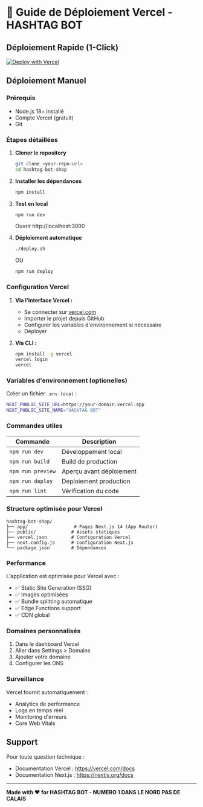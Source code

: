 # 🚀 Guide de Déploiement Vercel - HASHTAG BOT

## Déploiement Rapide (1-Click)

[![Deploy with Vercel](https://vercel.com/button)](https://vercel.com/new/clone?repository-url=https://github.com/username/hashtag-bot-shop)

## Déploiement Manuel

### Prérequis
- Node.js 18+ installé
- Compte Vercel (gratuit)
- Git

### Étapes détaillées

1. **Cloner le repository**
   ```bash
   git clone <your-repo-url>
   cd hashtag-bot-shop
   ```

2. **Installer les dépendances**
   ```bash
   npm install
   ```

3. **Test en local**
   ```bash
   npm run dev
   ```
   Ouvrir http://localhost:3000

4. **Déploiement automatique**
   ```bash
   ./deploy.sh
   ```
   
   OU
   
   ```bash
   npm run deploy
   ```

### Configuration Vercel

1. **Via l'interface Vercel :**
   - Se connecter sur [vercel.com](https://vercel.com)
   - Importer le projet depuis GitHub
   - Configurer les variables d'environnement si nécessaire
   - Déployer

2. **Via CLI :**
   ```bash
   npm install -g vercel
   vercel login
   vercel
   ```

### Variables d'environnement (optionelles)

Créer un fichier `.env.local` :

```bash
NEXT_PUBLIC_SITE_URL=https://your-domain.vercel.app
NEXT_PUBLIC_SITE_NAME="HASHTAG BOT"
```

### Commandes utiles

| Commande | Description |
|----------|-------------|
| `npm run dev` | Développement local |
| `npm run build` | Build de production |
| `npm run preview` | Aperçu avant déploiement |
| `npm run deploy` | Déploiement production |
| `npm run lint` | Vérification du code |

### Structure optimisée pour Vercel

```
hashtag-bot-shop/
├── app/                 # Pages Next.js 14 (App Router)
├── public/             # Assets statiques
├── vercel.json         # Configuration Vercel
├── next.config.js      # Configuration Next.js
└── package.json        # Dépendances
```

### Performance

L'application est optimisée pour Vercel avec :
- ✅ Static Site Generation (SSG)
- ✅ Images optimisées
- ✅ Bundle splitting automatique
- ✅ Edge Functions support
- ✅ CDN global

### Domaines personnalisés

1. Dans le dashboard Vercel
2. Aller dans Settings > Domains
3. Ajouter votre domaine
4. Configurer les DNS

### Surveillance

Vercel fournit automatiquement :
- Analytics de performance
- Logs en temps réel
- Monitoring d'erreurs
- Core Web Vitals

## Support

Pour toute question technique :
- Documentation Vercel : https://vercel.com/docs
- Documentation Next.js : https://nextjs.org/docs

---

**Made with ❤️ for HASHTAG BOT - NUMERO 1 DANS LE NORD PAS DE CALAIS**